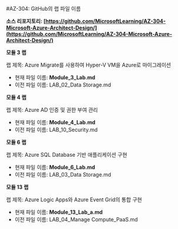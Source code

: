 ﻿
#AZ-304: GitHub의 랩 파일 이름 
 
**소스 리포지토리: [https://github.com/MicrosoftLearning/AZ-304-Microsoft-Azure-Architect-Design/](https://github.com/MicrosoftLearning/AZ-304-Microsoft-Azure-Architect-Design/)**


**모듈 3 랩**

랩 제목: Azure Migrate를 사용하여 Hyper-V VM을 Azure로 마이그레이션

- 현재 파일 이름: **Module_3_Lab.md**
- 이전 파일 이름: LAB_02_Data Storage.md

**모듈 4 랩** 

랩 제목: Azure AD 인증 및 권한 부여 관리

- 현재 파일 이름: **Module_4_Lab.md**
- 이전 파일 이름: LAB_10_Security.md

**모듈 6 랩** 

랩 제목: Azure SQL Database 기반 애플리케이션 구현

- 현재 파일 이름: **Module_6_Lab.md**
- 이전 파일 이름: LAB_03_Data Storage.md

**모듈 13 랩** 

랩 제목: Azure Logic Apps와 Azure Event Grid의 통합 구현

- 현재 파일 이름: **Module_13_Lab_a.md**
- 이전 파일 이름: LAB_04_Manage Compute_PaaS.md
